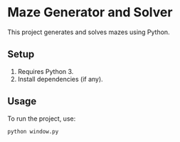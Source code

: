 # Maze Generator and Solver

This project generates and solves mazes using Python.

## Setup

1. Requires Python 3.
2. Install dependencies (if any).

## Usage

To run the project, use:

```sh
python window.py